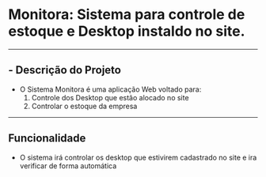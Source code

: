 # Monitora: Sistema para controle de estoque e Desktop instaldo no site.
----
## - Descrição do Projeto
- O Sistema Monitora é uma aplicação Web voltado para:
  1. Controle dos Desktop que estão alocado no site 
  2. Controlar o estoque da empresa
---
## Funcionalidade
- O sistema irá controlar os desktop que estivirem cadastrado no site e ira verificar de forma automática 



